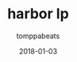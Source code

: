 ---
title: "harbor lp"
subtitle: "tomppabeats"
customForwardUrl: "https://www.youtube.com/watch?v=76PHzENMQ04"
displayImg: "https://img.youtube.com/vi/76PHzENMQ04/0.jpg"
date: "2018-01-03"
newTab: true 
---